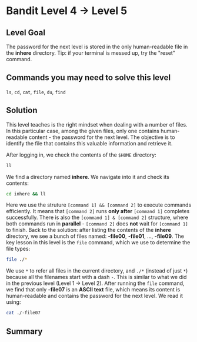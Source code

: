 # Bandit Level 4 → Level 5
## Level Goal
The password for the next level is stored in the only human-readable file in the **inhere** directory.
Tip: if your terminal is messed up, try the "reset" command.

## Commands you may need to solve this level
`ls`, `cd`, `cat`, `file`, `du`, `find`

## Solution
This level teaches is the right mindset when dealing with a number of files.
In this particular case, among the given files, only one contains human-readable content - the password for the next level.
The objective is to identify the file that contains this valuable information and retrieve it.

After logging in, we check the contents of the `$HOME` directory:
```bash
ll
```
We find a directory named **inhere**.
We navigate into it and check its contents:
```bash
cd inhere && ll
```
Here we use the struture `[command 1] && [command 2]` to execute commands efficiently.
It means that `[command 2]` runs **only after** `[command 1]` completes successfully.
There is also the `[command 1] & [command 2]` structure, where both commands run in **parallel** - `[command 2]` does **not** wait for `[command 1]` to finish.
Back to the solution: after listing the contents of the **inhere** directory, we see a bunch of files named: **-file00**, **-file01**, ..., **-file09**.
The key lesson in this level is the `file` command, which we use to determine the file types:
```bash
file ./*
```
We use `*` to refer all files in the current directory, and `./*` (instead of just `*`) because all the filenames start with a dash `-`.
This is similar to what we did in the previous level (Level 1 → Level 2).
After running the `file` command, we find that only **-file07** is an **ASCII text** file, which means its content is human-readable and contains the password for the next level.
We read it using:
```bash
cat ./-file07
```

## Summary
